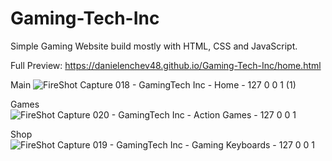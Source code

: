 # Gaming-Tech-Inc
Simple Gaming Website build mostly with HTML, CSS and JavaScript.

Full Preview: https://danielenchev48.github.io/Gaming-Tech-Inc/home.html

Main
![FireShot Capture 018 - GamingTech Inc  - Home - 127 0 0 1 (1)](https://github.com/danielenchev48/Gaming-Tech-Inc/assets/123250898/7c0a80b4-961d-4df9-888d-e993d89ef405)

Games
![FireShot Capture 020 - GamingTech Inc  - Action Games - 127 0 0 1](https://github.com/danielenchev48/Gaming-Tech-Inc/assets/123250898/1edac149-6412-44bf-ab15-87d584b2ee85)

Shop
![FireShot Capture 019 - GamingTech Inc  - Gaming Keyboards - 127 0 0 1](https://github.com/danielenchev48/Gaming-Tech-Inc/assets/123250898/f179ea33-b1dd-4362-b5d1-6d1d1f964fc1)

